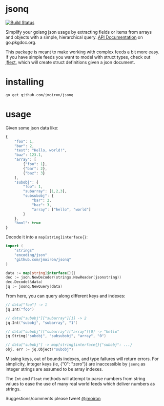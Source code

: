 # jsonq

[![Build Status](https://drone.io/github.com/jmoiron/jsonq/status.png)](https://drone.io/github.com/jmoiron/jsonq/latest)

Simplify your golang json usage by extracting fields or items from arrays and objects with a simple, hierarchical query. [API Documentation](http://go.pkgdoc.org/github.com/jmoiron/jsonq) on go.pkgdoc.org.

This package is meant to make working with complex feeds a bit more easy. If you have simple feeds you want to model with struct types, check out [jflect](http://github.com/str1ngs/jflect), which will create struct definitions given a json document.

# installing

```
go get github.com/jmoiron/jsonq
```

# usage

Given some json data like:

```javascript
{
	"foo": 1,
	"bar": 2,
	"test": "Hello, world!",
	"baz": 123.1,
	"array": [
		{"foo": 1},
		{"bar": 2},
		{"baz": 3}
	],
	"subobj": {
		"foo": 1,
		"subarray": [1,2,3],
		"subsubobj": {
			"bar": 2,
			"baz": 3,
			"array": ["hello", "world"]
		}
	},
	"bool": true
}
```

Decode it into a `map[string]interface{}`:

```go
import (
	"strings"
	"encoding/json"
	"github.com/jmoiron/jsonq"
)

data := map[string]interface{}{}
dec := json.NewDecoder(strings.NewReader(jsonstring))
dec.Decode(&data)
jq := jsonq.NewQuery(data)
```

From here, you can query along different keys and indexes:

```go
// data["foo"] -> 1
jq.Int("foo")

// data["subobj"]["subarray"][1] -> 2
jq.Int("subobj", "subarray", "1")

// data["subobj"]["subarray"]["array"][0] -> "hello"
jq.String("subobj", "subsubobj", "array", "0")

// data["subobj"] -> map[string]interface{}{"subobj": ...}
obj, err := jq.Object("subobj")
```

Missing keys, out of bounds indexes, and type failures will return errors.
For simplicity, integer keys (ie, {"0": "zero"}) are inaccessible
by `jsonq` as integer strings are assumed to be array indexes.

The `Int` and `Float` methods will attempt to parse numbers from string
values to ease the use of many real world feeds which deliver numbers as strings.

Suggestions/comments please tweet [@jmoiron](http://twitter.com/jmoiron)

